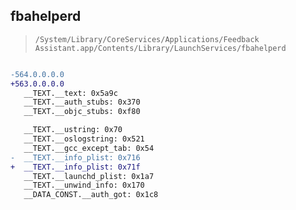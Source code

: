 ## fbahelperd

> `/System/Library/CoreServices/Applications/Feedback Assistant.app/Contents/Library/LaunchServices/fbahelperd`

```diff

-564.0.0.0.0
+563.0.0.0.0
   __TEXT.__text: 0x5a9c
   __TEXT.__auth_stubs: 0x370
   __TEXT.__objc_stubs: 0xf80

   __TEXT.__ustring: 0x70
   __TEXT.__oslogstring: 0x521
   __TEXT.__gcc_except_tab: 0x54
-  __TEXT.__info_plist: 0x716
+  __TEXT.__info_plist: 0x71f
   __TEXT.__launchd_plist: 0x1a7
   __TEXT.__unwind_info: 0x170
   __DATA_CONST.__auth_got: 0x1c8

```
